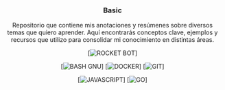 <div align="center">

### Basic

Repositorio que contiene mis anotaciones y resúmenes sobre diversos temas que quiero aprender. Aquí encontrarás conceptos clave, ejemplos y recursos que utilizo para consolidar mi conocimiento en distintas áreas.

[![ROCKET BOT](https://img.shields.io/badge/Rocket-D33847.svg?style=for-the-badge&logo=Rocket&logoColor=white)]

[![BASH GNU](https://img.shields.io/badge/GNU%20Bash-4EAA25.svg?style=for-the-badge&logo=GNU-Bash&logoColor=white)]
[![DOCKER](https://img.shields.io/badge/Docker-2496ED.svg?style=for-the-badge&logo=Docker&logoColor=white)]
[![GIT](https://img.shields.io/badge/Git-F05032.svg?style=for-the-badge&logo=Git&logoColor=white)]

[![JAVASCRIPT](https://img.shields.io/badge/JavaScript-F7DF1E.svg?style=for-the-badge&logo=JavaScript&logoColor=black)]
[![GO](https://img.shields.io/badge/GoLand-000000.svg?style=for-the-badge&logo=GoLand&logoColor=white)]

</div>
